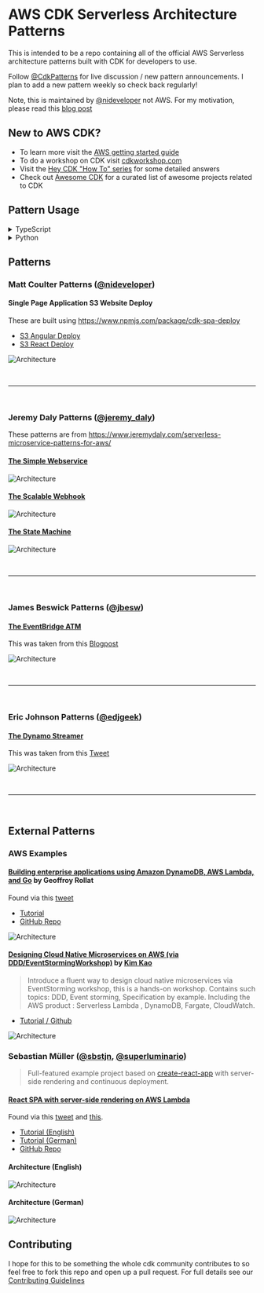 # AWS CDK Serverless Architecture Patterns

This is intended to be a repo containing all of the official AWS Serverless architecture patterns built with CDK for developers to use.

Follow [@CdkPatterns](https://twitter.com/cdkpatterns) for live discussion / new pattern announcements. I plan to add a new pattern weekly so check back regularly!

Note, this is maintained by [@nideveloper](https://twitter.com/nideveloper) not AWS. For my motivation, please read this [blog post](https://www.mattcoulter.com/blog/post/2)

## New to AWS CDK?

* To learn more visit the [AWS getting started guide](https://docs.aws.amazon.com/cdk/latest/guide/getting_started.html)
* To do a workshop on CDK visit [cdkworkshop.com](https://cdkworkshop.com)
* Visit the [Hey CDK &quot;How To&quot; series](https://garbe.io/blog/2019/09/11/hey-cdk-how-to-migrate/) for some detailed answers
* Check out [Awesome CDK](https://github.com/eladb/awesome-cdk) for a curated list of awesome projects related to CDK

## Pattern Usage
<details>
  <summary>TypeScript</summary>
  <br />
  All Patterns (unless otherwise stated in their readme) should support the same commands so you can just run:
  <br />
  * `git clone https://github.com/cdk-patterns/serverless.git`
  * `cd {pattern-name}/typescript`
  * `npm i` - install the dependencies
  * `npm run build` - build the project
  * `npm run test` - run the unit tests
  * `npm run deploy` - deploy the pattern into your AWS account&#42;
  <br />
  &#42; Note this requires you to be using cloud9 or have ran aws configure to setup your local credentials
</details>
<details>
  <summary>Python</summary>
  <br />
  The CDK CLI is still installed via npm so make sure you have the latest version of node installed or the npx commands will fail
  <br />
  * `git clone https://github.com/cdk-patterns/serverless.git`
  * `cd {pattern-name}/python`
  * `python -m venv .env` - Create a virtual env
  * `source .env/bin/activate` - Activate the virtual env
  * `pip install -r requirements.txt` - Install the dependencies
  * `npx cdk synth` - generate a cft from the stack to validate your setup
  * `npx cdk deploy` - deploy the pattern into your AWS account&#42;
  <br />
  &#42; Note this requires you to be using cloud9 or have ran aws configure to setup your local credentials
</details>

## Patterns
### Matt Coulter Patterns ([@nideveloper](https://twitter.com/nideveloper))

#### Single Page Application S3 Website Deploy
These are built using https://www.npmjs.com/package/cdk-spa-deploy

* [S3 Angular Deploy ](/s3-angular-website/README.md)
* [S3 React Deploy ](/s3-react-website/README.md)

![Architecture](https://raw.githubusercontent.com/cdk-patterns/serverless/master/s3-angular-website/img/architecture.PNG)

<br /><hr /><br />

### Jeremy Daly Patterns ([@jeremy_daly](https://twitter.com/jeremy_daly))
These patterns are from https://www.jeremydaly.com/serverless-microservice-patterns-for-aws/

#### [The Simple Webservice](/the-simple-webservice/README.md)
![Architecture](https://raw.githubusercontent.com/cdk-patterns/serverless/master/the-simple-webservice/img/architecture.png)

#### [The Scalable Webhook](/the-scalable-webhook/README.md)
![Architecture](https://raw.githubusercontent.com/cdk-patterns/serverless/master/the-scalable-webhook/img/architecture.png)

#### [The State Machine](/the-state-machine/README.md)
![Architecture](the-state-machine/img/the-state-machine-arch-centered.png)

<br /><hr /><br />

### James Beswick Patterns ([@jbesw](https://twitter.com/jbesw))

#### [The EventBridge ATM](/the-eventbridge-atm/README.md)
This was taken from this [Blogpost](https://aws.amazon.com/blogs/compute/integrating-amazon-eventbridge-into-your-serverless-applications/)

![Architecture](the-eventbridge-atm/img/amazon-eventbridge-custom-application-2.png)

<br /><hr /><br />

### Eric Johnson Patterns ([@edjgeek](https://twitter.com/edjgeek))

#### [The Dynamo Streamer](/the-dynamo-streamer/README.md)
This was taken from this [Tweet](https://twitter.com/edjgeek/status/1220227872511496192?s=20)

![Architecture](https://raw.githubusercontent.com/cdk-patterns/serverless/master/the-dynamo-streamer/img/arch.jpg)

<br /><hr /><br />

## External Patterns

### AWS Examples

#### [Building enterprise applications using Amazon DynamoDB, AWS Lambda, and Go](https://github.com/aws-samples/aws-dynamodb-enterprise-application/blob/master/README.md) by Geoffroy Rollat


Found via this [tweet](https://twitter.com/danilop/status/1222856997751656449)
* [Tutorial](https://aws.amazon.com/blogs/database/building-enterprise-applications-using-amazon-dynamodb-aws-lambda-and-golang/)
* [GitHub Repo](https://github.com/aws-samples/aws-dynamodb-enterprise-application)

![Architecture](https://raw.githubusercontent.com/cdk-patterns/serverless/master/img/building-enterprise-architecture.jpg)

#### [Designing Cloud Native Microservices on AWS (via DDD/EventStormingWorkshop)](https://github.com/aws-samples/designing-cloud-native-microservices-on-aws) by [Kim Kao](https://twitter.com/YiKaiKao)
> Introduce a fluent way to design cloud native microservices via EventStorming workshop, this is a hands-on workshop. Contains such topics: DDD, Event storming, Specification by example. Including the AWS product : Serverless Lambda , DynamoDB, Fargate, CloudWatch.

* [Tutorial / Github](https://github.com/aws-samples/designing-cloud-native-microservices-on-aws)

![Architecture](/img/Coffeeshop-architecture.png)

### Sebastian Müller ([@sbstjn](https://twitter.com/sbstjn), [@superluminario](https://twitter.com/superluminario))

> Full-featured example project based on [create-react-app](https://create-react-app.dev/) with server-side rendering and continuous deployment.

#### [React SPA with server-side rendering on AWS Lambda](https://github.com/sbstjn/cra-serverless/blob/master/README.md)

Found via this [tweet](https://twitter.com/sbstjn/status/1225811582061621250?s=20) and [this](https://twitter.com/superluminario/status/1225779586161684480).

* [Tutorial (English)](https://sbstjn.com/serverless-create-react-app-server-side-rendering-ssr-lamda.html)
* [Tutorial (German)](https://superluminar.io/2020/02/07/react-spa-und-server-side-rendering-ssr-mit-aws-lambda-cloudfront-und-dem-cdk/)
* [GitHub Repo](https://github.com/sbstjn/cra-serverless/blob/master/README.md)

#### Architecture (English)

![Architecture](/img/serverless-ssr-react-lambda-en.png)

#### Architecture (German)

![Architecture](/img/serverless-ssr-react-lambda-de.png)

## Contributing
I hope for this to be something the whole cdk community contributes to so feel free to fork this repo and open up a pull request. For full details see our [Contributing Guidelines](CONTRIBUTING.md)
